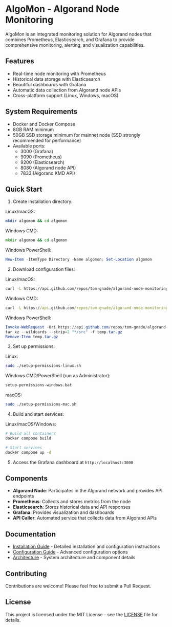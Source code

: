 # AlgoMon - Algorand Node Monitoring

AlgoMon is an integrated monitoring solution for Algorand nodes that combines Prometheus, Elasticsearch, and Grafana to provide comprehensive monitoring, alerting, and visualization capabilities.

## Features

- Real-time node monitoring with Prometheus
- Historical data storage with Elasticsearch
- Beautiful dashboards with Grafana
- Automatic data collection from Algorand node APIs
- Cross-platform support (Linux, Windows, macOS)

## System Requirements

- Docker and Docker Compose
- 8GB RAM minimum
- 50GB SSD storage minimum for mainnet node (SSD strongly recommended for performance)
- Available ports:
  - 3000 (Grafana)
  - 9090 (Prometheus)
  - 9200 (Elasticsearch)
  - 8080 (Algorand node API)
  - 7833 (Algorand KMD API)

## Quick Start

1. Create installation directory:

Linux/macOS:
```bash
mkdir algomon && cd algomon
```

Windows CMD:
```cmd
mkdir algomon && cd algomon
```

Windows PowerShell:
```powershell
New-Item -ItemType Directory -Name algomon; Set-Location algomon
```

2. Download configuration files:

Linux/macOS:
```bash
curl -L https://api.github.com/repos/tom-gnade/algorand-node-monitoring/tarball/main | tar xz --wildcards --strip=2 "*/src"
```

Windows CMD:
```cmd
curl -L https://api.github.com/repos/tom-gnade/algorand-node-monitoring/tarball/main | tar xz --wildcards --strip=2 "*/src"
```

Windows PowerShell:
```powershell
Invoke-WebRequest -Uri https://api.github.com/repos/tom-gnade/algorand-node-monitoring/tarball/main -OutFile temp.tar.gz
tar xz --wildcards --strip=2 "*/src" -f temp.tar.gz
Remove-Item temp.tar.gz
```

3. Set up permissions:

Linux:
```bash
sudo ./setup-permissions-linux.sh
```

Windows CMD/PowerShell (run as Administrator):
```cmd
setup-permissions-windows.bat
```

macOS:
```bash
sudo ./setup-permissions-mac.sh
```

4. Build and start services:

Linux/macOS/Windows:
```bash
# Build all containers
docker compose build

# Start services
docker compose up -d
```

5. Access the Grafana dashboard at `http://localhost:3000`

## Components

- **Algorand Node**: Participates in the Algorand network and provides API endpoints
- **Prometheus**: Collects and stores metrics from the node
- **Elasticsearch**: Stores historical data and API responses
- **Grafana**: Provides visualization and dashboards
- **API Caller**: Automated service that collects data from Algorand APIs

## Documentation

- [Installation Guide](docs/install.md) - Detailed installation and configuration instructions
- [Configuration Guide](docs/config.md) - Advanced configuration options
- [Architecture](docs/architecture.md) - System architecture and component details

## Contributing

Contributions are welcome! Please feel free to submit a Pull Request.

## License

This project is licensed under the MIT License - see the [LICENSE](LICENSE) file for details.